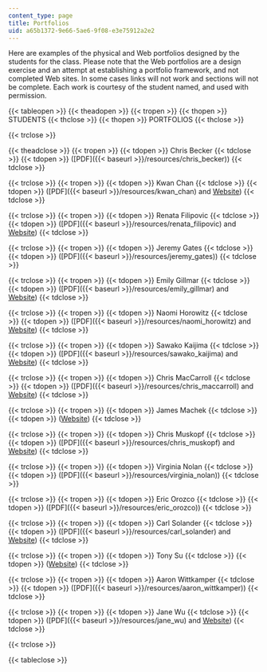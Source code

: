 ```yaml
---
content_type: page
title: Portfolios
uid: a65b1372-9e66-5ae6-9f08-e3e75912a2e2
---
```


Here are examples of the physical and Web portfolios designed by the students for the class. Please note that the Web portfolios are a design exercise and an attempt at establishing a portfolio framework, and not completed Web sites. In some cases links will not work and sections will not be complete. Each work is courtesy of the student named, and used with permission.

{{< tableopen >}}
{{< theadopen >}}
{{< tropen >}}
{{< thopen >}}
STUDENTS
{{< thclose >}}
{{< thopen >}}
PORTFOLIOS
{{< thclose >}}

{{< trclose >}}

{{< theadclose >}}
{{< tropen >}}
{{< tdopen >}}
Chris Becker
{{< tdclose >}}
{{< tdopen >}}
([PDF]({{< baseurl >}}/resources/chris_becker))
{{< tdclose >}}

{{< trclose >}}
{{< tropen >}}
{{< tdopen >}}
Kwan Chan
{{< tdclose >}}
{{< tdopen >}}
([PDF]({{< baseurl >}}/resources/kwan_chan) and [Website](/ans7870/4/4.107/s03/studentweb/Kwan/Index.htm))
{{< tdclose >}}

{{< trclose >}}
{{< tropen >}}
{{< tdopen >}}
Renata Filipovic
{{< tdclose >}}
{{< tdopen >}}
([PDF]({{< baseurl >}}/resources/renata_filipovic) and [Website](/ans7870/4/4.107/s03/studentweb/RENATa/portfolioSeminar/index.html))
{{< tdclose >}}

{{< trclose >}}
{{< tropen >}}
{{< tdopen >}}
Jeremy Gates
{{< tdclose >}}
{{< tdopen >}}
([PDF]({{< baseurl >}}/resources/jeremy_gates))
{{< tdclose >}}

{{< trclose >}}
{{< tropen >}}
{{< tdopen >}}
Emily Gillmar
{{< tdclose >}}
{{< tdopen >}}
([PDF]({{< baseurl >}}/resources/emily_gillmar) and [Website](/ans7870/4/4.107/s03/studentweb/egillmar/Emily%20website%202.html))
{{< tdclose >}}

{{< trclose >}}
{{< tropen >}}
{{< tdopen >}}
Naomi Horowitz
{{< tdclose >}}
{{< tdopen >}}
([PDF]({{< baseurl >}}/resources/naomi_horowitz) and [Website](/ans7870/4/4.107/s03/studentweb/naomi-web/index.htm))
{{< tdclose >}}

{{< trclose >}}
{{< tropen >}}
{{< tdopen >}}
Sawako Kaijima
{{< tdclose >}}
{{< tdopen >}}
([PDF]({{< baseurl >}}/resources/sawako_kaijima) and [Website](/ans7870/4/4.107/s03/studentweb/sawako/1.htm))
{{< tdclose >}}

{{< trclose >}}
{{< tropen >}}
{{< tdopen >}}
Chris MacCarroll
{{< tdclose >}}
{{< tdopen >}}
([PDF]({{< baseurl >}}/resources/chris_maccarroll) and [Website](/ans7870/4/4.107/s03/studentweb/chrism/Bluefin_Assets/index.htm))
{{< tdclose >}}

{{< trclose >}}
{{< tropen >}}
{{< tdopen >}}
James Machek
{{< tdclose >}}
{{< tdopen >}}
([Website](/ans7870/4/4.107/s03/studentweb/jmachek/Index1.htm))
{{< tdclose >}}

{{< trclose >}}
{{< tropen >}}
{{< tdopen >}}
Chris Muskopf
{{< tdclose >}}
{{< tdopen >}}
([PDF]({{< baseurl >}}/resources/chris_muskopf) and [Website](/ans7870/4/4.107/s03/studentweb/cMuskopf/index.html))
{{< tdclose >}}

{{< trclose >}}
{{< tropen >}}
{{< tdopen >}}
Virginia Nolan
{{< tdclose >}}
{{< tdopen >}}
([PDF]({{< baseurl >}}/resources/virginia_nolan))
{{< tdclose >}}

{{< trclose >}}
{{< tropen >}}
{{< tdopen >}}
Eric Orozco
{{< tdclose >}}
{{< tdopen >}}
([PDF]({{< baseurl >}}/resources/eric_orozco))
{{< tdclose >}}

{{< trclose >}}
{{< tropen >}}
{{< tdopen >}}
Carl Solander
{{< tdclose >}}
{{< tdopen >}}
([PDF]({{< baseurl >}}/resources/carl_solander) and [Website](/ans7870/4/4.107/s03/studentweb/solander/index.htm))
{{< tdclose >}}

{{< trclose >}}
{{< tropen >}}
{{< tdopen >}}
Tony Su
{{< tdclose >}}
{{< tdopen >}}
([Website](/ans7870/4/4.107/s03/studentweb/tony_su/index.html))
{{< tdclose >}}

{{< trclose >}}
{{< tropen >}}
{{< tdopen >}}
Aaron Wittkamper
{{< tdclose >}}
{{< tdopen >}}
([PDF]({{< baseurl >}}/resources/aaron_wittkamper))
{{< tdclose >}}

{{< trclose >}}
{{< tropen >}}
{{< tdopen >}}
Jane Wu
{{< tdclose >}}
{{< tdopen >}}
([PDF]({{< baseurl >}}/resources/jane_wu) and [Website](/ans7870/4/4.107/s03/studentweb/jcwu_site/home.htm))
{{< tdclose >}}

{{< trclose >}}

{{< tableclose >}}